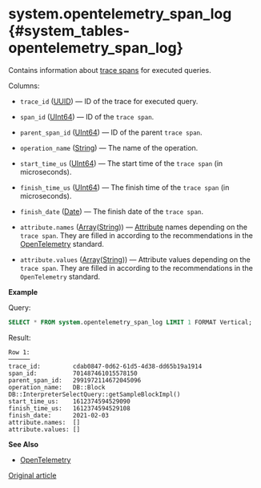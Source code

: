 # system.opentelemetry_span_log {#system_tables-opentelemetry_span_log}

Contains information about [trace spans](https://opentracing.io/docs/overview/spans/) for executed queries.

Columns:

-   `trace_id` ([UUID](../../sql-reference/data-types/uuid.md)) — ID of the trace for executed query.

-   `span_id` ([UInt64](../../sql-reference/data-types/int-uint.md)) — ID of the `trace span`.

-   `parent_span_id` ([UInt64](../../sql-reference/data-types/int-uint.md)) — ID of the parent `trace span`.

-   `operation_name` ([String](../../sql-reference/data-types/string.md)) — The name of the operation.

-   `start_time_us` ([UInt64](../../sql-reference/data-types/int-uint.md)) — The start time of the `trace span` (in microseconds).

-   `finish_time_us` ([UInt64](../../sql-reference/data-types/int-uint.md)) — The finish time of the `trace span` (in microseconds).

-   `finish_date` ([Date](../../sql-reference/data-types/date.md)) — The finish date of the `trace span`.

-   `attribute.names` ([Array](../../sql-reference/data-types/array.md)([String](../../sql-reference/data-types/string.md))) — [Attribute](https://opentelemetry.io/docs/go/instrumentation/#attributes) names depending on the `trace span`. They are filled in according to the recommendations in the [OpenTelemetry](https://opentelemetry.io/) standard.

-   `attribute.values` ([Array](../../sql-reference/data-types/array.md)([String](../../sql-reference/data-types/string.md))) — Attribute values depending on the `trace span`. They are filled in according to the recommendations in the `OpenTelemetry` standard.

**Example**

Query:

``` sql
SELECT * FROM system.opentelemetry_span_log LIMIT 1 FORMAT Vertical;
```

Result:

``` text
Row 1:
──────
trace_id:         cdab0847-0d62-61d5-4d38-dd65b19a1914
span_id:          701487461015578150
parent_span_id:   2991972114672045096
operation_name:   DB::Block DB::InterpreterSelectQuery::getSampleBlockImpl()
start_time_us:    1612374594529090
finish_time_us:   1612374594529108
finish_date:      2021-02-03
attribute.names:  []
attribute.values: []
```

**See Also**

-   [OpenTelemetry](../../operations/opentelemetry.md)

[Original article](https://clickhouse.tech/docs/en/operations/system_tables/opentelemetry_span_log) <!--hide-->
